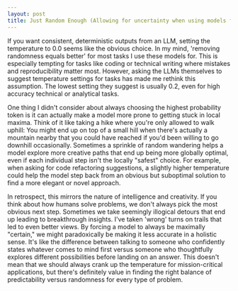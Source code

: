 ```yaml
---
layout: post
title: Just Random Enough (Allowing for uncertainty when using models for high accuracy tasks)
---
```


If you want consistent, deterministic outputs from an LLM, setting the temperature to 0.0 seems like the obvious choice.  In my mind, 'removing randomness equals better' for most tasks I use these models for. This is especially tempting for tasks like coding or technical writing where mistakes and reproducibility matter most. However, asking the LLMs themselves to suggest temperature settings for tasks has made me rethink this assumption.  The lowest setting they suggest is usually 0.2, even for high accuracy technical or analytical tasks.

<!--more-->

One thing I didn't consider about always choosing the highest probability token is it can actually make a model more prone to getting stuck in local maxima. Think of it like taking a hike where you're only allowed to walk uphill: You might end up on top of a small hill when there's actually a mountain nearby that you could have reached if you'd been willing to go downhill occasionally. Sometimes a sprinkle of random wandering helps a model explore more creative paths that end up being more globally optimal, even if each individual step isn't the locally "safest" choice. For example, when asking for code refactoring suggestions, a slightly higher temperature could help the model step back from an obvious but suboptimal solution to find a more elegant or novel approach.

In retrospect, this mirrors the nature of intelligence and creativity. If you think about how humans solve problems, we don't always pick the most obvious next step. Sometimes we take seemingly illogical detours that end up leading to breakthrough insights.  I've taken 'wrong' turns on trails that led to even better views.  By forcing a model to always be maximally "certain," we might paradoxically be making it less accurate in a holistic sense. It's like the difference between talking to someone who confidently states whatever comes to mind first versus someone who thoughtfully explores different possibilities before landing on an answer. This doesn't mean that we should always crank up the temperature for mission-critical applications, but there's definitely value in finding the right balance of predictability versus randomness for every type of problem.

